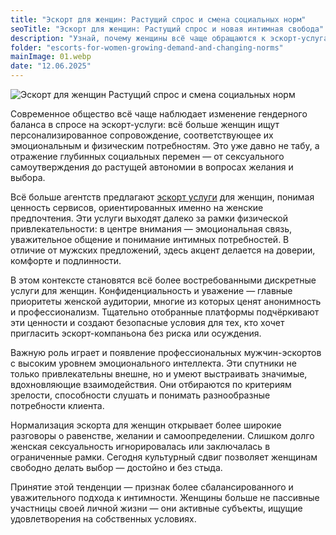 ```yaml
---
title: "Эскорт для женщин: Растущий спрос и смена социальных норм"
seoTitle: "Эскорт для женщин: Растущий спрос и новая интимная свобода"   # SEO Title для head
description: "Узнай, почему женщины всё чаще обращаются к эскорт-услугам. Дискретность, эмоциональная связь и новые нормы интимности без стереотипов."
folder: "escorts-for-women-growing-demand-and-changing-norms"
mainImage: 01.webp
date: "12.06.2025"
---
```


![Эскорт для женщин Растущий спрос и смена социальных норм](/assets/img/media/escorts-for-women-growing-demand-and-changing-norms/01.webp)

Современное общество всё чаще наблюдает изменение гендерного баланса в спросе на эскорт-услуги: всё больше женщин ищут персонализированное сопровождение, соответствующее их эмоциональным и физическим потребностям. Это уже давно не табу, а отражение глубинных социальных перемен — от сексуального самоутверждения до растущей автономии в вопросах желания и выбора.

Всё больше агентств предлагают <a href="https://mgtimes.ae/ru/services">эскорт услуги</a> для женщин, понимая ценность сервисов, ориентированных именно на женские предпочтения. Эти услуги выходят далеко за рамки физической привлекательности: в центре внимания — эмоциональная связь, уважительное общение и понимание интимных потребностей. В отличие от мужских предложений, здесь акцент делается на доверии, комфорте и подлинности.

В этом контексте становятся всё более востребованными дискретные услуги для женщин. Конфиденциальность и уважение — главные приоритеты женской аудитории, многие из которых ценят анонимность и профессионализм. Тщательно отобранные платформы подчёркивают эти ценности и создают безопасные условия для тех, кто хочет пригласить эскорт-компаньона без риска или осуждения.

Важную роль играет и появление профессиональных мужчин-эскортов с высоким уровнем эмоционального интеллекта. Эти спутники не только привлекательны внешне, но и умеют выстраивать значимые, вдохновляющие взаимодействия. Они отбираются по критериям зрелости, способности слушать и понимать разнообразные потребности клиента.

Нормализация эскорта для женщин открывает более широкие разговоры о равенстве, желании и самоопределении. Слишком долго женская сексуальность игнорировалась или заключалась в ограниченные рамки. Сегодня культурный сдвиг позволяет женщинам свободно делать выбор — достойно и без стыда.

Принятие этой тенденции — признак более сбалансированного и уважительного подхода к интимности. Женщины больше не пассивные участницы своей личной жизни — они активные субъекты, ищущие удовлетворения на собственных условиях.
